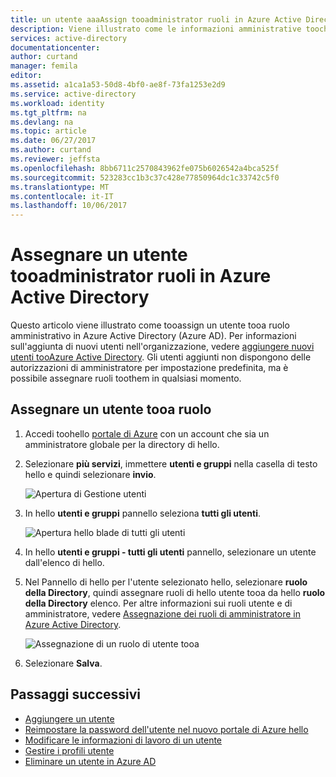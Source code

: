 ```yaml
---
title: un utente aaaAssign tooadministrator ruoli in Azure Active Directory | Documenti Microsoft
description: Viene illustrato come le informazioni amministrative toochange utente in Azure Active Directory
services: active-directory
documentationcenter: 
author: curtand
manager: femila
editor: 
ms.assetid: a1ca1a53-50d8-4bf0-ae8f-73fa1253e2d9
ms.service: active-directory
ms.workload: identity
ms.tgt_pltfrm: na
ms.devlang: na
ms.topic: article
ms.date: 06/27/2017
ms.author: curtand
ms.reviewer: jeffsta
ms.openlocfilehash: 8bb6711c2570843962fe075b6026542a4bca525f
ms.sourcegitcommit: 523283cc1b3c37c428e77850964dc1c33742c5f0
ms.translationtype: MT
ms.contentlocale: it-IT
ms.lasthandoff: 10/06/2017
---
```

# <a name="assign-a-user-tooadministrator-roles-in-azure-active-directory"></a>Assegnare un utente tooadministrator ruoli in Azure Active Directory
Questo articolo viene illustrato come tooassign un utente tooa ruolo amministrativo in Azure Active Directory (Azure AD). Per informazioni sull'aggiunta di nuovi utenti nell'organizzazione, vedere [aggiungere nuovi utenti tooAzure Active Directory](active-directory-users-create-azure-portal.md). Gli utenti aggiunti non dispongono delle autorizzazioni di amministratore per impostazione predefinita, ma è possibile assegnare ruoli toothem in qualsiasi momento.

## <a name="assign-a-role-tooa-user"></a>Assegnare un utente tooa ruolo
1. Accedi toohello [portale di Azure](https://portal.azure.com) con un account che sia un amministratore globale per la directory di hello.
2. Selezionare **più servizi**, immettere **utenti e gruppi** nella casella di testo hello e quindi selezionare **invio**.

   ![Apertura di Gestione utenti](./media/active-directory-users-assign-role-azure-portal/create-users-user-management.png)
3. In hello **utenti e gruppi** pannello seleziona **tutti gli utenti**.

   ![Apertura hello blade di tutti gli utenti](./media/active-directory-users-assign-role-azure-portal/create-users-open-users-blade.png)
4. In hello **utenti e gruppi - tutti gli utenti** pannello, selezionare un utente dall'elenco di hello.
5. Nel Pannello di hello per l'utente selezionato hello, selezionare **ruolo della Directory**, quindi assegnare ruoli di hello utente tooa da hello **ruolo della Directory** elenco. Per altre informazioni sui ruoli utente e di amministratore, vedere [Assegnazione dei ruoli di amministratore in Azure Active Directory](active-directory-assign-admin-roles.md).

      ![Assegnazione di un ruolo di utente tooa](./media/active-directory-users-assign-role-azure-portal/create-users-assign-role.png)
6. Selezionare **Salva**.

## <a name="next-steps"></a>Passaggi successivi
* [Aggiungere un utente](active-directory-users-create-azure-portal.md)
* [Reimpostare la password dell'utente nel nuovo portale di Azure hello](active-directory-users-reset-password-azure-portal.md)
* [Modificare le informazioni di lavoro di un utente](active-directory-users-work-info-azure-portal.md)
* [Gestire i profili utente](active-directory-users-profile-azure-portal.md)
* [Eliminare un utente in Azure AD](active-directory-users-delete-user-azure-portal.md)
